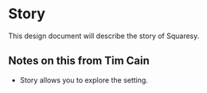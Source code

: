 # Story
This design document will describe the story of Squaresy.

## Notes on this from Tim Cain
- Story allows you to explore the setting.
